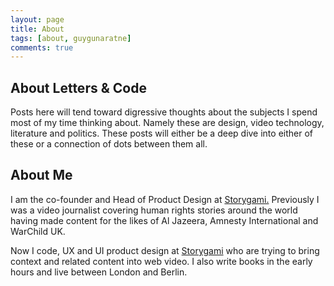 ```yaml
---
layout: page
title: About
tags: [about, guygunaratne]
comments: true
---
```


## About Letters & Code

Posts here will tend toward digressive thoughts about the subjects I spend most of my time thinking about. Namely these are design, video technology, literature and politics. These posts will either be a deep dive into either of these or a connection of dots between them all.


## About Me

I am the co-founder and Head of Product Design at [Storygami.](www.storygami.co) Previously I was a video journalist covering human rights stories around the world having made content for the likes of Al Jazeera, Amnesty International and WarChild UK. 

Now I code, UX and UI product design at [Storygami](www.storygami.com) who are trying to bring context and related content into web video. I also write books in the early hours and live between London and Berlin.

